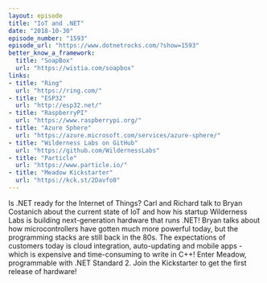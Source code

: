 ```yaml
---
layout: episode
title: "IoT and .NET"
date: "2018-10-30"
episode_number: "1593"
episode_url: "https://www.dotnetrocks.com/?show=1593"
better_know_a_framework:
  title: "SoapBox"
  url: "https://wistia.com/soapbox"
links:
- title: "Ring"
  url: "https://ring.com/"
- title: "ESP32"
  url: "http://esp32.net/"
- title: "RaspberryPI"
  url: "https://www.raspberrypi.org/"
- title: "Azure Sphere"
  url: "https://azure.microsoft.com/services/azure-sphere/"
- title: "Wilderness Labs on GitHub"
  url: "https://github.com/WildernessLabs"
- title: "Particle"
  url: "https://www.particle.io/"
- title: "Meadow Kickstarter"
  url: "https://kck.st/2Davfo0"
---
```


Is .NET ready for the Internet of Things? Carl and Richard talk to Bryan Costanich about the current state of IoT and how his startup Wilderness Labs is building next-generation hardware that runs .NET! Bryan talks about how microcontrollers have gotten much more powerful today, but the programming stacks are still back in the 80s. The expectations of customers today is cloud integration, auto-updating and mobile apps - which is expensive and time-consuming to write in C++! Enter Meadow, programmable with .NET Standard 2. Join the Kickstarter to get the first release of hardware!

